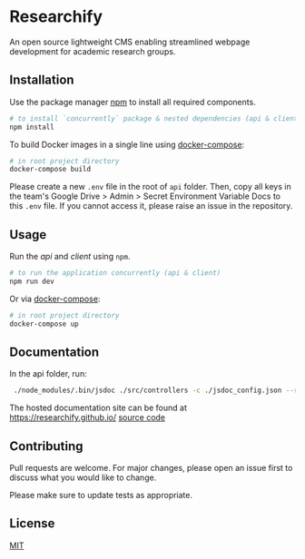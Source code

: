# Researchify

An open source lightweight CMS enabling streamlined webpage development for academic research groups.

## Installation

Use the package manager [npm](https://www.npmjs.com/get-npm) to install all required components.

```bash
# to install `concurrently` package & nested dependencies (api & client)
npm install
```

To build Docker images in a single line using [docker-compose](https://docs.docker.com/compose/reference/build/):

```bash
# in root project directory
docker-compose build
```

Please create a new `.env` file in the root of `api` folder. Then, copy all keys in the team's Google Drive > Admin > Secret Environment Variable Docs to this `.env` file. If you cannot access it, please raise an issue in the repository.

## Usage

Run the _api_ and _client_ using `npm`.

```bash
# to run the application concurrently (api & client)
npm run dev

```

Or via [docker-compose](https://docs.docker.com/compose/reference/build/):

```bash
# in root project directory
docker-compose up
```

## Documentation

In the api folder, run:

```bash
 ./node_modules/.bin/jsdoc ./src/controllers -c ./jsdoc_config.json --readme ./README.md
```

The hosted documentation site can be found at https://researchify.github.io/ [source code](https://github.com/Researchify/researchify.github.io)

## Contributing

Pull requests are welcome. For major changes, please open an issue first to discuss what you would like to change.

Please make sure to update tests as appropriate.

## License

[MIT](https://choosealicense.com/licenses/mit/)
